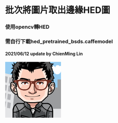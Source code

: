 # 批次將圖片取出邊緣HED圖

### 使用opencv轉HED

### 需自行下載hed_pretrained_bsds.caffemodel

#### 2021/06/12 update by ChienMing Lin

![image](https://github.com/babymlin/TQC_AI_Licence/blob/main/Q.png?raw=true)











